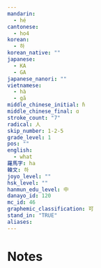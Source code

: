 ```yaml
---
mandarin:
  - hé
cantonese:
  - ho4
korean:
  - 하
korean_native: ""
japanese:
  - KA
  - GA
japanese_nanori: ""
vietnamese:
  - hà
  - gã
middle_chinese_initial: ɦ
middle_chinese_final: ɑ
stroke_count: "7"
radical: 人
skip_number: 1-2-5
grade_level: 1
pos: ""
english:
  - what
羅馬字: ha
韓文: 하
joyo_level: ""
hsk_level: ""
hanmun_edu_level: 中
danayo_id: 120
mc_id: 46
graphemic_classification: 可
stand_in: "TRUE"
aliases:
---
```


# Notes
